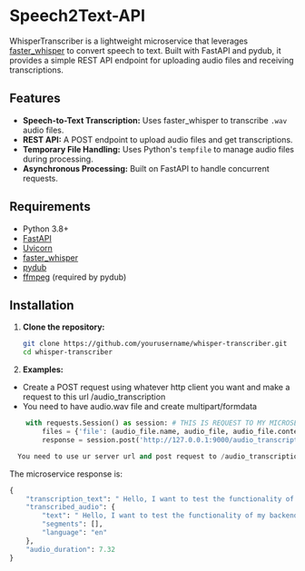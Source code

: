 # Speech2Text-API

WhisperTranscriber is a lightweight microservice that leverages [faster_whisper](https://github.com/guillaumekln/faster-whisper) to convert speech to text. Built with FastAPI and pydub, it provides a simple REST API endpoint for uploading audio files and receiving transcriptions.

## Features

- **Speech-to-Text Transcription:** Uses faster_whisper to transcribe `.wav` audio files.
- **REST API:** A POST endpoint to upload audio files and get transcriptions.
- **Temporary File Handling:** Uses Python's `tempfile` to manage audio files during processing.
- **Asynchronous Processing:** Built on FastAPI to handle concurrent requests.

## Requirements

- Python 3.8+
- [FastAPI](https://fastapi.tiangolo.com/)
- [Uvicorn](https://www.uvicorn.org/)
- [faster_whisper](https://github.com/guillaumekln/faster-whisper)
- [pydub](https://github.com/jiaaro/pydub)
- [ffmpeg](https://ffmpeg.org/) (required by pydub)

## Installation

1. **Clone the repository:**

   ```bash
   git clone https://github.com/yourusername/whisper-transcriber.git
   cd whisper-transcriber


2. **Examples:**

- Create a POST request using whatever http client you want and make a request to this url /audio_transcription
- You need to have audio.wav file and create multipart/formdata
```py
    with requests.Session() as session: # THIS IS REQUEST TO MY MICROSERVICE TO GET THE TRANSCIPTION => TODO: IMPLEMENT ASYNCHRONOUS BEHAVIOUR
        files = {'file': (audio_file.name, audio_file, audio_file.content_type)}  # I create multipart/formdata
        response = session.post('http://127.0.0.1:9000/audio_transcription', files=files)

  You need to use ur server url and post request to /audio_transcription
```

The microservice response is:
```py
{
    "transcription_text": " Hello, I want to test the functionality of my backend. I don't know why I am getting these errors.",
    "transcribed_audio": {
        "text": " Hello, I want to test the functionality of my backend. I don't know why I am getting these errors.",
        "segments": [],
        "language": "en"
    },
    "audio_duration": 7.32
}
```
